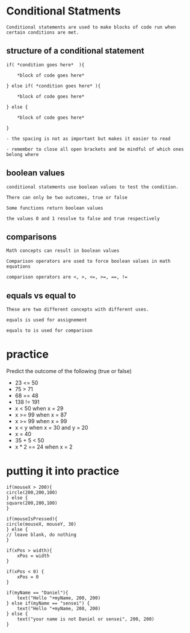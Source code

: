 # Conditional Statments

    Conditional statements are used to make blocks of code run when certain conditions are met.

## structure of a conditional statement

    if( *condition goes here*  ){

        *block of code goes here*

    } else if( *condition goes here* ){

        *block of code goes here*

    } else {

        *block of code goes here*

    }

    - the spacing is not as important but makes it easier to read

    - remember to close all open brackets and be mindful of which ones belong where

## boolean values

    conditional statements use boolean values to test the condition.

    There can only be two outcomes, true or false

    Some functions return boolean values

    the values 0 and 1 resolve to false and true respectively

## comparisons

    Math concepts can result in boolean values

    Comparison operators are used to force boolean values in math equations

    comparison operators are <, >, <=, >=, ==, !=

## equals vs equal to

    These are two different concepts with different uses.

    equals is used for assignement

    equals to is used for comparison

# practice

Predict the outcome of the following (true or false)

- 23 <= 50
- 75 > 71
- 68 == 48
- 138 != 191
- x < 50 when x = 29
- x >= 99 when x = 87
- x >= 99 when x = 99
- x < y when x = 30 and y = 20
- x = 40
- 35 + 5 < 50
- x \* 2 == 24 when x = 2

# putting it into practice

    if(mouseX > 200){
    circle(200,200,100)
    } else {
    square(200,200,100)
    }

    if(mouseIsPressed){
    circle(mouseX, mouseY, 30)
    } else {
    // leave blank, do nothing
    }

    if(xPos > width){
        xPos = width
    }

    if(xPos < 0) {
        xPos = 0
    }

    if(myName == "Daniel"){
        text("Hello "+myName, 200, 200)
    } else if(myName == "sensei") {
        text("Hello "+myName, 200, 200)
    } else {
        text("your name is not Daniel or sensei", 200, 200)
    }
    
    



